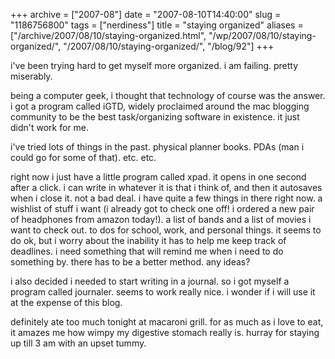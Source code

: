 +++
archive = ["2007-08"]
date = "2007-08-10T14:40:00"
slug = "1186756800"
tags = ["nerdiness"]
title = "staying organized"
aliases = ["/archive/2007/08/10/staying-organized.html", "/wp/2007/08/10/staying-organized/", "/2007/08/10/staying-organized/", "/blog/92"]
+++

i've been trying hard to get myself more organized. i am failing. pretty
miserably.

being a computer geek, i thought that technology of course was the answer.
i got a program called iGTD, widely proclaimed around the mac blogging
community to be the best task/organizing software in existence. it just
didn't work for me.

i've tried lots of things in the past. physical planner books. PDAs (man
i could go for some of that). etc. etc.

right now i just have a little program called xpad. it opens in one second
after a click. i can write in whatever it is that i think of, and then it
autosaves when i close it. not a bad deal. i have quite a few things in
there right now. a wishlist of stuff i want (i already got to check one
off! i ordered a new pair of headphones from amazon today!). a list of
bands and a list of movies i want to check out. to dos for school, work,
and personal things. it seems to do ok, but i worry about the inability it
has to help me keep track of deadlines. i need something that will remind
me when i need to do something by. there has to be a better method. any
ideas?

i also decided i needed to start writing in a journal. so i got myself
a program called journaler. seems to work really nice. i wonder if i will
use it at the expense of this blog.

definitely ate too much tonight at macaroni grill. for as much as i love
to eat, it amazes me how wimpy my digestive stomach really is. hurray for
staying up till 3 am with an upset tummy.


